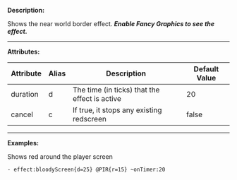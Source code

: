 **Description:** 

Shows the near world border effect. **_Enable Fancy Graphics to see the effect._**

---

**Attributes:**

| Attribute | Alias  | Description  | Default Value |
| --------- | ------ | --------------------------------------------- | ------------- |
| duration  | d  | The time (in ticks) that the effect is active | 20|
| cancel| c  | If true, it stops any existing redscreen  | false |

---

**Examples:**

Shows red around the player screen

```
- effect:bloodyScreen{d=25} @PIR{r=15} ~onTimer:20
```